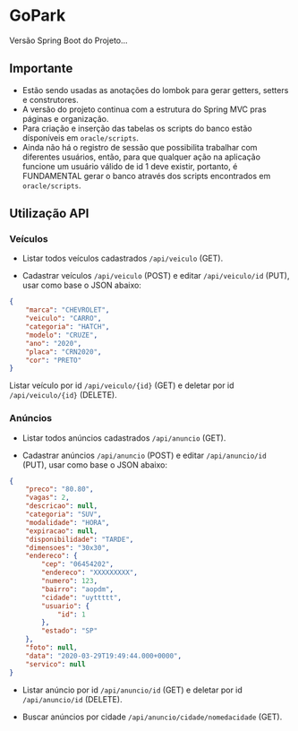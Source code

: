 # GoPark

Versão Spring Boot do Projeto...

## Importante

- Estão sendo usadas as anotações do lombok para gerar getters, setters e construtores.
- A versão do projeto continua com a estrutura do Spring MVC pras páginas e organização.
- Para criação e inserção das tabelas os scripts do banco estão dísponíveis em `oracle/scripts`.
- Ainda não há o registro de sessão que possibilita trabalhar com diferentes usuários, então, para que qualquer ação na aplicação funcione um usuário válido de id 1 deve existir, portanto, é FUNDAMENTAL gerar o banco através dos scripts encontrados em `oracle/scripts`.

## Utilização API

### Veículos

- Listar todos veículos cadastrados `/api/veiculo` (GET).

- Cadastrar veículos `/api/veiculo` (POST) e editar `/api/veiculo/id` (PUT), usar como base o JSON abaixo:

```json
{
    "marca": "CHEVROLET",
    "veiculo": "CARRO",
    "categoria": "HATCH",
    "modelo": "CRUZE",
    "ano": "2020",
    "placa": "CRN2020",
    "cor": "PRETO"
}
```

Listar veículo por id `/api/veiculo/{id}` (GET) e deletar por id `/api/veiculo/{id}` (DELETE).

### Anúncios

- Listar todos anúncios cadastrados `/api/anuncio` (GET).

- Cadastrar anúncios `/api/anuncio` (POST) e editar `/api/anuncio/id` (PUT), usar como base o JSON abaixo:

```json
{
    "preco": "80.80",
    "vagas": 2,
    "descricao": null,
    "categoria": "SUV",
    "modalidade": "HORA",
    "expiracao": null,
    "disponibilidade": "TARDE",
    "dimensoes": "30x30",
    "endereco": {
    	"cep": "06454202",
    	"endereco": "XXXXXXXXX",
    	"numero": 123,
    	"bairro": "aopdm",
    	"cidade": "uyttttt",
    	"usuario": {
    		"id": 1
    	},
    	"estado": "SP"
	},
    "foto": null,
    "data": "2020-03-29T19:49:44.000+0000",
    "servico": null
}
```

- Listar anúncio por id `/api/anuncio/id` (GET) e deletar por id `/api/anuncio/id` (DELETE).

- Buscar anúncios por cidade `/api/anuncio/cidade/nomedacidade` (GET).
